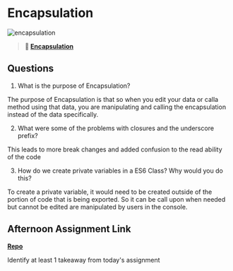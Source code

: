 # Encapsulation

![encapsulation](https://bcw.blob.core.windows.net/public/img/journals/5838157482080222)

> **📖 [Encapsulation](https://codeworksacademy.com/fs-student-guide/resources/wk3/02-Encapsulation)**

## Questions

1. What is the purpose of Encapsulation?

The purpose of Encapsulation is that so when you edit your data or calla method using that data, you are manipulating and calling the encapsulation instead of the data specifically.

2. What were some of the problems with closures and the underscore prefix?

This leads to more break changes and added confusion to the read ability of the code

3. How do we create private variables in a ES6 Class? Why would you do this?

To create a private variable, it would need to be created outside of the portion of code that is being exported. So it can be call upon when needed but cannot be edited are manipulated by users in the console. 

## Afternoon Assignment Link

**[Repo](https://github.com/garrett-adamss/summer22-gregslistMVC.git)**

Identify at least 1 takeaway from today's assignment
